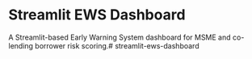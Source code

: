 # Streamlit EWS Dashboard

A Streamlit-based Early Warning System dashboard for MSME and co-lending borrower risk scoring.#   s t r e a m l i t - e w s - d a s h b o a r d  
 